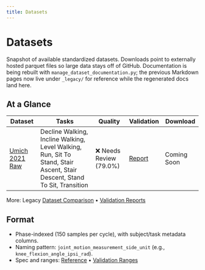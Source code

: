 ```yaml
---
title: Datasets
---
```


# Datasets

Snapshot of available standardized datasets. Downloads point to externally
hosted parquet files so large data stays off of GitHub. Documentation is being
rebuilt with `manage_dataset_documentation.py`; the previous Markdown pages now
live under `_legacy/` for reference while the regenerated docs land here.

## At a Glance

<!-- DATASET_TABLE_START -->
| Dataset | Tasks | Quality | Validation | Download |
|---------|-------|---------|------------|----------|
| [Umich 2021 Raw](https://jmontp.github.io/LocoHub/datasets/umich_2021_raw/) | Decline Walking, Incline Walking, Level Walking, Run, Sit To Stand, Stair Ascent, Stair Descent, Stand To Sit, Transition | ❌ Needs Review (79.0%) | [Report](https://jmontp.github.io/LocoHub/datasets/umich_2021_raw_validation/) | Coming Soon |
<!-- DATASET_TABLE_END -->

More: Legacy [Dataset Comparison](_legacy/dataset_comparison.md) • [Validation Reports](validation_reports/index.md)

## Format

- Phase-indexed (150 samples per cycle), with subject/task metadata columns.
- Naming pattern: `joint_motion_measurement_side_unit` (e.g., `knee_flexion_angle_ipsi_rad`).
- Spec and ranges: [Reference](../reference/index.md) • [Validation Ranges](validation_ranges.md)
